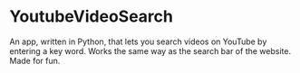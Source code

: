 # YoutubeVideoSearch
An app, written in Python, that lets you search videos on YouTube by entering a key word. Works the same way as the search bar of the website. Made for fun.
